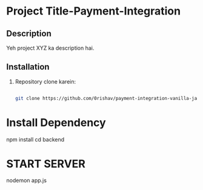 
# Project Title-Payment-Integration
## Description
Yeh project XYZ ka description hai.

## Installation
1. Repository clone karein:
   ```bash
              
   git clone https://github.com/0rishav/payment-integration-vanilla-javascript.git

# Install Dependency
npm install
cd backend
# START SERVER
nodemon app.js
